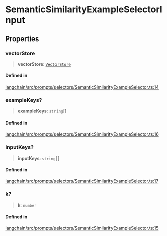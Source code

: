 SemanticSimilarityExampleSelectorInput
======================================

Properties[](#properties "Direct link to Properties")
------------------------------------------------------

### vectorStore[](#vectorstore "Direct link to vectorStore")

> **vectorStore**: [`VectorStore`](/docs/api/vectorstores_base/classes/VectorStore)

#### Defined in[](#defined-in "Direct link to Defined in")

[langchain/src/prompts/selectors/SemanticSimilarityExampleSelector.ts:14](https://github.com/hwchase17/langchainjs/blob/1c1274d/langchain/src/prompts/selectors/SemanticSimilarityExampleSelector.ts#L14)

### exampleKeys?[](#examplekeys "Direct link to exampleKeys?")

> **exampleKeys**: `string`\[\]

#### Defined in[](#defined-in-1 "Direct link to Defined in")

[langchain/src/prompts/selectors/SemanticSimilarityExampleSelector.ts:16](https://github.com/hwchase17/langchainjs/blob/1c1274d/langchain/src/prompts/selectors/SemanticSimilarityExampleSelector.ts#L16)

### inputKeys?[](#inputkeys "Direct link to inputKeys?")

> **inputKeys**: `string`\[\]

#### Defined in[](#defined-in-2 "Direct link to Defined in")

[langchain/src/prompts/selectors/SemanticSimilarityExampleSelector.ts:17](https://github.com/hwchase17/langchainjs/blob/1c1274d/langchain/src/prompts/selectors/SemanticSimilarityExampleSelector.ts#L17)

### k?[](#k "Direct link to k?")

> **k**: `number`

#### Defined in[](#defined-in-3 "Direct link to Defined in")

[langchain/src/prompts/selectors/SemanticSimilarityExampleSelector.ts:15](https://github.com/hwchase17/langchainjs/blob/1c1274d/langchain/src/prompts/selectors/SemanticSimilarityExampleSelector.ts#L15)